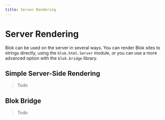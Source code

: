 ```yaml
---
title: Server Rendering
---
```


# Server Rendering

Blok can be used on the server in several ways. You can render Blok sites to strings directly, using the `blok.html.Server` module, or you can use a more advanced option with the `blok.bridge` library.

## Simple Server-Side Rendering

> Todo

## Blok Bridge

> Todo
